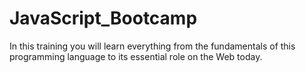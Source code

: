 # JavaScript_Bootcamp
In this training you will learn everything from the fundamentals of this programming language to its essential role on the Web today. 
